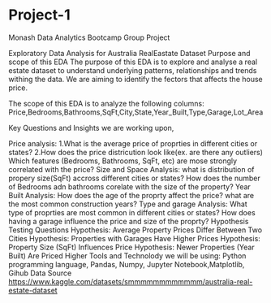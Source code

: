 # Project-1
Monash Data Analytics Bootcamp Group Project

Exploratory Data Analysis for Australia RealEastate Dataset
Purpose and scope of this EDA
The purpose of this EDA is to explore and analyse a real estate dataset to understand underlying patterns, relationships and trends withing the data. We are aiming to identify the fectors that affects the house price.

The scope of this EDA is to analyze the following columns: Price,Bedrooms,Bathrooms,SqFt,City,State,Year_Built,Type,Garage,Lot_Area

Key Questions and Insights we are working upon,

Price analysis: 1.What is the average price of proprties in different cities or states? 2.How does the price districution look like(ex. are there any outliers)
Which features (Bedrooms, Bathrooms, SqFt, etc) are mose strongly correlated with the price?
Size and Space Analysis:
what is distribution of propery size(SqFt) accross different cities or states?
How does the number of Bedrooms adn bathrooms corelate with the size of the property?
Year Built Analysis:
How does the age of the proprty affect the price?
what are the most common construction years?
Type and garage Analysis:
What type of proprties are most common in different cities or states?
How does having a garage influence the price and size of the proprty?
Hypothesis Testing Questions
Hypothesis: Average Property Prices Differ Between Two Cities
Hypothesis: Properties with Garages Have Higher Prices
Hypothesis: Property Size (SqFt) Influences Price
Hypothesis: Newer Properties (Year Built) Are Priced Higher
Tools and Technolody we will be using: Python programming language, Pandas, Numpy, Jupyter Notebook,Matplotlib, Gihub
Data Source
https://www.kaggle.com/datasets/smmmmmmmmmmmm/australia-real-estate-dataset
